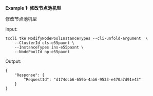 **Example 1: 修改节点池机型**

修改节点池机型

Input: 

```
tccli tke ModifyNodePoolInstanceTypes --cli-unfold-argument  \
    --ClusterId cls-e55paxnt \
    --InstanceTypes ins-e55paxnt \
    --NodePoolId np-e55paxnt
```

Output: 
```
{
    "Response": {
        "RequestId": "d174dcb6-659b-4ab6-9533-e470a7d91e43"
    }
}
```

